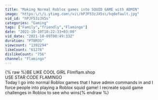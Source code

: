 ```yaml
---
title: "Making Normal Roblox games into SQUID GAME with ADMIN"
image: "https:\/\/i.ytimg.com\/vi\/hPJF53zJX5s\/hqdefault.jpg"
vid_id: "hPJF53zJX5s"
categories: "Gaming"
tags: ["Family","friendly","Flamingo"]
date: "2021-10-10T10:22:33+03:00"
vid_date: "2021-10-09T00:49:33Z"
duration: "PT8M3S"
viewcount: "1392294"
likeCount: "61278"
dislikeCount: "756"
channel: "Flamingo"
---
```

{% raw %}BE LIKE COOL GIRL Flimflam.shop<br />USE STAR CODE FLAMINGO<br />Today I go into normal Roblox games that I have admin commands in and I force people into playing a Roblox squid game! I recreate squid game challenges in Roblox to see who wins{% endraw %}

